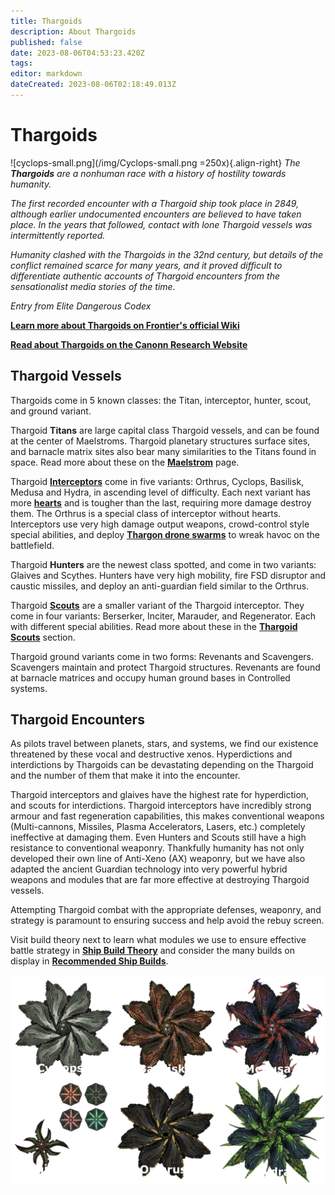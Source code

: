 ```yaml
---
title: Thargoids
description: About Thargoids
published: false
date: 2023-08-06T04:53:23.420Z
tags: 
editor: markdown
dateCreated: 2023-08-06T02:18:49.013Z
---
```


# Thargoids
![cyclops-small.png](/img/Cyclops-small.png =250x){.align-right}
*The **Thargoids** are a nonhuman race with a history of hostility towards humanity.*

*The first recorded encounter with a Thargoid ship took place in 2849, although earlier undocumented encounters are believed to have taken place. In the years that followed, contact with lone Thargoid vessels was intermittently reported.*

*Humanity clashed with the Thargoids in the 32nd century, but details of the conflict remained scarce for many years, and it proved difficult to differentiate authentic accounts of Thargoid encounters from the sensationalist media stories of the time.*

*Entry from Elite Dangerous Codex*

[**Learn more about Thargoids on Frontier's official Wiki**](https://elite-dangerous.fandom.com/wiki/Thargoid)

[**Read about Thargoids on the Canonn Research Website**](https://canonn.science/codex/xeno-technology/)

## Thargoid Vessels

Thargoids come in 5 known classes: the Titan, interceptor, hunter, scout, and ground variant.

Thargoid **Titans** are large capital class Thargoid vessels, and can be found at the center of Maelstroms. Thargoid planetary structures surface sites, and barnacle matrix sites also bear many similarities to the Titans found in space. Read more about these on the [**Maelstrom**](/en/Maelstrom) page.

Thargoid [**Interceptors**](/en/interceptors) come in five variants: Orthrus, Cyclops, Basilisk, Medusa and Hydra, in ascending level of difficulty. Each next variant has more [**hearts**](/en/hearts) and is tougher than the last, requiring more damage destroy them. The Orthrus is a special class of interceptor without hearts. Interceptors use very high damage output weapons, crowd-control style special abilities, and deploy [**Thargon drone swarms**](/en/thargon-swarms) to wreak havoc on the battlefield.

Thargoid **Hunters** are the newest class spotted, and come in two variants: Glaives and Scythes. Hunters have very high mobility, fire FSD disruptor and caustic missiles, and deploy an anti-guardian field similar to the Orthrus.

Thargoid [**Scouts**](/en/scouts) are a smaller variant of the Thargoid interceptor. They come in four variants: Berserker, Inciter, Marauder, and Regenerator. Each with different special abilities. Read more about these in the [**Thargoid Scouts**](/en/scouts) section.

Thargoid ground variants come in two forms: Revenants and Scavengers. Scavengers maintain and protect Thargoid structures. Revenants are found at barnacle matrices and occupy human ground bases in Controlled systems.

## Thargoid Encounters

As pilots travel between planets, stars, and systems, we find our existence threatened by these vocal and destructive xenos. Hyperdictions and interdictions by Thargoids can be devastating depending on the Thargoid and the number of them that make it into the encounter.

 Thargoid interceptors and glaives have the highest rate for hyperdiction, and scouts for interdictions. Thargoid interceptors have incredibly strong armour and fast regeneration capabilities, this makes conventional weapons (Multi-cannons, Missiles, Plasma Accelerators, Lasers, etc.) completely ineffective at damaging them. Even Hunters and Scouts still have a high resistance to conventional weaponry. Thankfully humanity has not only developed their own line of Anti-Xeno (AX) weaponry, but we have also adapted the ancient Guardian technology into very powerful hybrid weapons and modules that are far more effective at destroying Thargoid vessels.
 
Attempting Thargoid combat with the appropriate defenses, weaponry, and strategy is paramount to ensuring success and help avoid the rebuy screen.

Visit build theory next to learn what modules we use to ensure effective battle strategy in [**Ship Build Theory**](/en/shipbuildtheory) and consider the many builds on display in [**Recommended Ship Builds**](/en/builds).

![thargoids.png](/img/thargoids/thargoids.png)